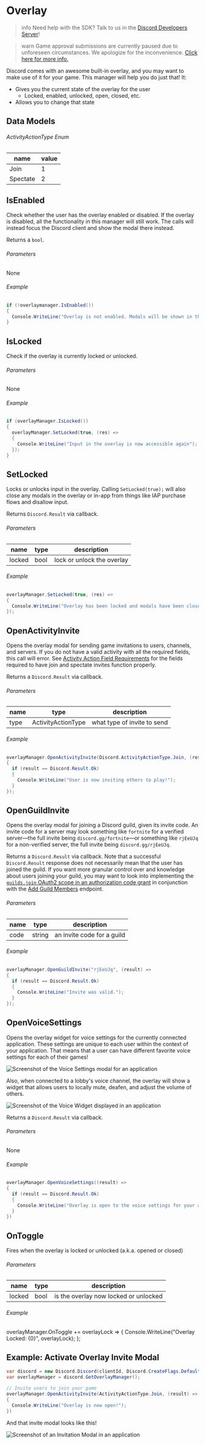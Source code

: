 # Overlay

> info
> Need help with the SDK? Talk to us in the [Discord Developers Server](https://discord.gg/discord-developers)!

> warn
> Game approval submissions are currently paused due to unforeseen circumstances. We apologize for the inconvenience. [Click here for more info.](https://support-dev.discord.com/hc/en-us/articles/360041437171)

Discord comes with an awesome built-in overlay, and you may want to make use of it for your game. This manager will help you do just that! It:

- Gives you the current state of the overlay for the user
  - Locked, enabled, unlocked, open, closed, etc.
- Allows you to change that state

## Data Models

###### ActivityActionType Enum

| name     | value |
| -------- | ----- |
| Join     | 1     |
| Spectate | 2     |

## IsEnabled

Check whether the user has the overlay enabled or disabled. If the overlay is disabled, all the functionality in this manager will still work. The calls will instead focus the Discord client and show the modal there instead.

Returns a `bool`.

###### Parameters

None

###### Example

```cs
if (!overlaymanager.IsEnabled())
{
  Console.WriteLine("Overlay is not enabled. Modals will be shown in the Discord client instead");
}
```

## IsLocked

Check if the overlay is currently locked or unlocked.

###### Parameters

None

###### Example

```cs
if (overlayManager.IsLocked())
{
  overlayManager.SetLocked(true, (res) =>
  {
    Console.WriteLine("Input in the overlay is now accessible again");
  });
}
```

## SetLocked

Locks or unlocks input in the overlay. Calling `SetLocked(true);` will also close any modals in the overlay or in-app from things like IAP purchase flows and disallow input.

Returns `Discord.Result` via callback.

###### Parameters

| name   | type | description                |
| ------ | ---- | -------------------------- |
| locked | bool | lock or unlock the overlay |

###### Example

```cs
overlayManager.SetLocked(true, (res) =>
{
  Console.WriteLine("Overlay has been locked and modals have been closed");
});
```

## OpenActivityInvite

Opens the overlay modal for sending game invitations to users, channels, and servers. If you do not have a valid activity with all the required fields, this call will error. See [Activity Action Field Requirements](#DOCS_GAME_SDK_ACTIVITIES/activity-action-field-requirements) for the fields required to have join and spectate invites function properly.

Returns a `Discord.Result` via callback.

###### Parameters

| name | type               | description                 |
| ---- | ------------------ | --------------------------- |
| type | ActivityActionType | what type of invite to send |

###### Example

```cs
overlayManager.OpenActivityInvite(Discord.ActivityActionType.Join, (result) =>
{
  if (result == Discord.Result.Ok)
  {
    Console.WriteLine("User is now inviting others to play!");
  }
});
```

## OpenGuildInvite

Opens the overlay modal for joining a Discord guild, given its invite code. An invite code for a server may look something like `fortnite` for a verified server—the full invite being `discord.gg/fortnite`—or something like `rjEeUJq` for a non-verified server, the full invite being `discord.gg/rjEeUJq`.

Returns a `Discord.Result` via callback. Note that a successful `Discord.Result` response does not necessarily mean that the user has joined the guild. If you want more granular control over and knowledge about users joining your guild, you may want to look into implementing the [`guilds.join` OAuth2 scope in an authorization code grant](#DOCS_TOPICS_OAUTH2/authorization-code-grant) in conjunction with the [Add Guild Members](#DOCS_RESOURCES_GUILD/add-guild-member) endpoint.

###### Parameters

| name | type   | description                |
| ---- | ------ | -------------------------- |
| code | string | an invite code for a guild |

###### Example

```cs
overlayManager.OpenGuildInvite("rjEeUJq", (result) =>
{
  if (result == Discord.Result.Ok)
  {
    Console.WriteLine("Invite was valid.");
  }
});
```

## OpenVoiceSettings

Opens the overlay widget for voice settings for the currently connected application. These settings are unique to each user within the context of your application. That means that a user can have different favorite voice settings for each of their games!

![Screenshot of the Voice Settings modal for an application](game-overlay-sdk-voice-settings.png)

Also, when connected to a lobby's voice channel, the overlay will show a widget that allows users to locally mute, deafen, and adjust the volume of others.

![Screenshot of the Voice Widget displayed in an application](game-overlay-sdk-voice-widget.png)

Returns a `Discord.Result` via callback.

###### Parameters

None

###### Example

```cs
overlayManager.OpenVoiceSettings((result) =>
{
  if (result == Discord.Result.Ok)
  {
    Console.WriteLine("Overlay is open to the voice settings for your application/")
  }
})
```

## OnToggle

Fires when the overlay is locked or unlocked (a.k.a. opened or closed)

###### Parameters

| name   | type | description                           |
| ------ | ---- | ------------------------------------- |
| locked | bool | is the overlay now locked or unlocked |

###### Example

overlayManager.OnToggle += overlayLock =>
{
    Console.WriteLine("Overlay Locked: {0}", overlayLock);
};

## Example: Activate Overlay Invite Modal

```cs
var discord = new Discord.Discord(clientId, Discord.CreateFlags.Default);
var overlayManager = discord.GetOverlayManager();

// Invite users to join your game
overlayManager.OpenActivityInvite(ActivityActionType.Join, (result) =>
{
  Console.WriteLine("Overlay is now open!");
})
```

And that invite modal looks like this!

![Screenshot of an Invitation Modal in an application](game-overlay-sdk-invite.gif)
